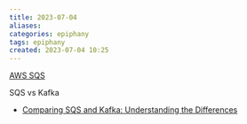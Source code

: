 ```yaml
---
title: 2023-07-04
aliases: 
categories: epiphany
tags: epiphany
created: 2023-07-04 10:25
---
```


[AWS SQS](https://aws.amazon.com/ko/sqs/)

SQS vs Kafka
- [Comparing SQS and Kafka: Understanding the Differences](https://medium.com/@_ektagarg/comparing-sqs-and-kafka-understanding-the-differences-b58666d7e658)


